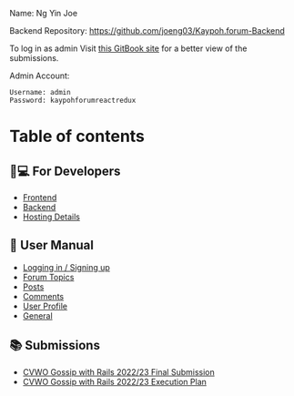 Name: Ng Yin Joe

Backend Repository: https://github.com/joeng03/Kaypoh.forum-Backend

To log in as admin
Visit [this GitBook site](https://joeng03.gitbook.io/kaypoh.forum/) for a better view of the submissions.

Admin Account: 
```
Username: admin
Password: kaypohforumreactredux
```

# Table of contents

## 👩💻 For Developers

-   [Frontend](for-developers/frontend.md)
-   [Backend](for-developers/backend.md)
-   [Hosting Details](for-developers/hosting-details.md)

## 📜 User Manual

-   [Logging in / Signing up](user-manual/logging-in-signing-up.md)
-   [Forum Topics](user-manual/forum-topics.md)
-   [Posts](user-manual/posts.md)
-   [Comments](user-manual/comments.md)
-   [User Profile](user-manual/user-profile.md)
-   [General](user-manual/general.md)

## 📚 Submissions

-   [CVWO Gossip with Rails 2022/23 Final Submission](submissions/cvwo-gossip-with-rails-2022-23-final-submission.md)
-   [CVWO Gossip with Rails 2022/23 Execution Plan](submissions/cvwo-gossip-with-rails-2022-23-execution-plan.md)
